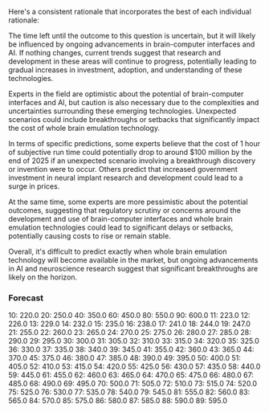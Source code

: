 Here's a consistent rationale that incorporates the best of each individual rationale:

The time left until the outcome to this question is uncertain, but it will likely be influenced by ongoing advancements in brain-computer interfaces and AI. If nothing changes, current trends suggest that research and development in these areas will continue to progress, potentially leading to gradual increases in investment, adoption, and understanding of these technologies.

Experts in the field are optimistic about the potential of brain-computer interfaces and AI, but caution is also necessary due to the complexities and uncertainties surrounding these emerging technologies. Unexpected scenarios could include breakthroughs or setbacks that significantly impact the cost of whole brain emulation technology.

In terms of specific predictions, some experts believe that the cost of 1 hour of subjective run time could potentially drop to around $100 million by the end of 2025 if an unexpected scenario involving a breakthrough discovery or invention were to occur. Others predict that increased government investment in neural implant research and development could lead to a surge in prices.

At the same time, some experts are more pessimistic about the potential outcomes, suggesting that regulatory scrutiny or concerns around the development and use of brain-computer interfaces and whole brain emulation technologies could lead to significant delays or setbacks, potentially causing costs to rise or remain stable.

Overall, it's difficult to predict exactly when whole brain emulation technology will become available in the market, but ongoing advancements in AI and neuroscience research suggest that significant breakthroughs are likely on the horizon.

### Forecast

10: 220.0
20: 250.0
40: 350.0
60: 450.0
80: 550.0
90: 600.0
11: 223.0
12: 226.0
13: 229.0
14: 232.0
15: 235.0
16: 238.0
17: 241.0
18: 244.0
19: 247.0
21: 255.0
22: 260.0
23: 265.0
24: 270.0
25: 275.0
26: 280.0
27: 285.0
28: 290.0
29: 295.0
30: 300.0
31: 305.0
32: 310.0
33: 315.0
34: 320.0
35: 325.0
36: 330.0
37: 335.0
38: 340.0
39: 345.0
41: 355.0
42: 360.0
43: 365.0
44: 370.0
45: 375.0
46: 380.0
47: 385.0
48: 390.0
49: 395.0
50: 400.0
51: 405.0
52: 410.0
53: 415.0
54: 420.0
55: 425.0
56: 430.0
57: 435.0
58: 440.0
59: 445.0
61: 455.0
62: 460.0
63: 465.0
64: 470.0
65: 475.0
66: 480.0
67: 485.0
68: 490.0
69: 495.0
70: 500.0
71: 505.0
72: 510.0
73: 515.0
74: 520.0
75: 525.0
76: 530.0
77: 535.0
78: 540.0
79: 545.0
81: 555.0
82: 560.0
83: 565.0
84: 570.0
85: 575.0
86: 580.0
87: 585.0
88: 590.0
89: 595.0